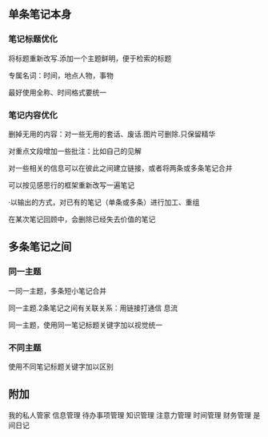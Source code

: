 ## 单条笔记本身

### 笔记标题优化
将标题重新改写.添加一个主题鲜明，便于检索的标题

专属名词：时间，地点人物，事物

最好使用全称、时间格式要统一

### 笔记内容优化

删掉无用的内容：对一些无用的套话、废话.图片可删除.只保留精华

对重点文段增加一些批注：比如自己的见解

对一些相关的信息可以在彼此之间建立链接，或者将两条或多条笔记合并

可以按见感思行的框架重新改写一遍笔记

·以输出的方式，对已有的笔记（单条或多条）进行加工、重组

在某次笔记回顾中，会删除已经失去价值的笔记


## 多条笔记之间

### 同一主题

一同一主题，多条短小笔记合并

同一主题.2条笔记之间有关联关系：用链接打通信
息流

同一主题，使用同一笔记标题关键字加以视觉统一

### 不同主题

使用不同笔记标题关键字加以区别

## 附加

我的私人管家
信息管理
待办事项管理
知识管理
注意力管理
时间管理
财务管理
是间日记